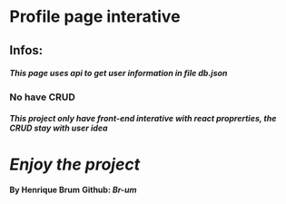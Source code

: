 # Profile page interative
## Infos:
##### This page uses api to get user information in file **db.json**

### No have CRUD
##### This project only have front-end interative with react proprerties, the CRUD stay with user idea

# *Enjoy the project*

**By Henrique Brum**
**Github: *Br-um***
